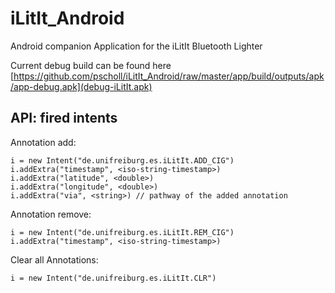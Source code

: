 iLitIt_Android
==============

Android companion Application for the iLitIt Bluetooth Lighter

Current debug build can be found here [https://github.com/pscholl/iLitIt_Android/raw/master/app/build/outputs/apk/app-debug.apk](debug-iLitIt.apk)

## API: fired intents

Annotation add:

    i = new Intent("de.unifreiburg.es.iLitIt.ADD_CIG")
    i.addExtra("timestamp", <iso-string-timestamp>)
    i.addExtra("latitude", <double>)
    i.addExtra("longitude", <double>)
    i.addExtra("via", <string>) // pathway of the added annotation

Annotation remove:

    i = new Intent("de.unifreiburg.es.iLitIt.REM_CIG")
    i.addExtra("timestamp", <iso-string-timestamp>)

Clear all Annotations:

    i = new Intent("de.unifreiburg.es.iLitIt.CLR")


